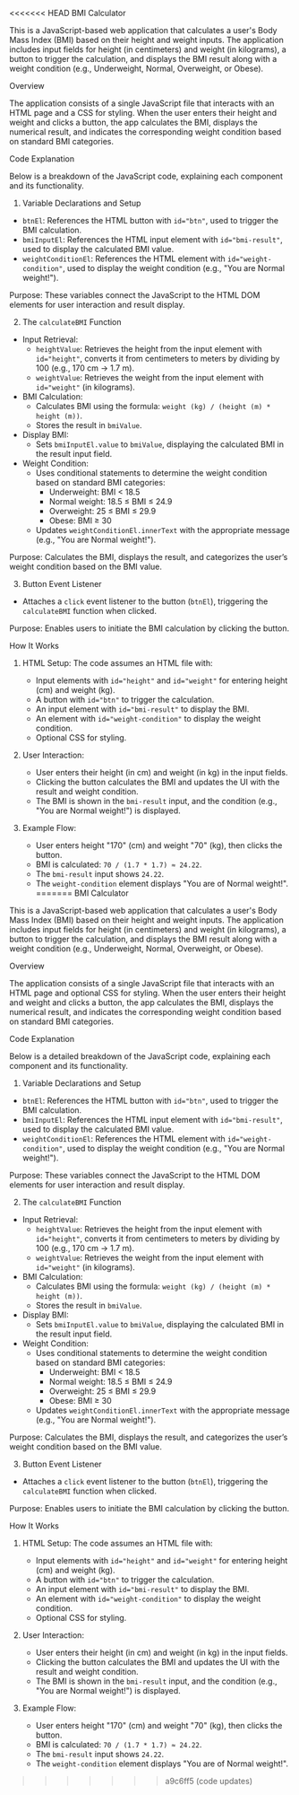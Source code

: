 <<<<<<< HEAD
BMI Calculator

This is a JavaScript-based web application that calculates a user's Body Mass Index (BMI) based on their height and weight inputs. The application includes input fields for height (in centimeters) and weight (in kilograms), a button to trigger the calculation, and displays the BMI result along with a weight condition (e.g., Underweight, Normal, Overweight, or Obese).

Overview

The application consists of a single JavaScript file that interacts with an HTML page and a CSS for styling. When the user enters their height and weight and clicks a button, the app calculates the BMI, displays the numerical result, and indicates the corresponding weight condition based on standard BMI categories.

Code Explanation

Below is a breakdown of the JavaScript code, explaining each component and its functionality.

1. Variable Declarations and Setup

- `btnEl`: References the HTML button with `id="btn"`, used to trigger the BMI calculation.
- `bmiInputEl`: References the HTML input element with `id="bmi-result"`, used to display the calculated BMI value.
- `weightConditionEl`: References the HTML element with `id="weight-condition"`, used to display the weight condition (e.g., "You are Normal weight!").

Purpose: These variables connect the JavaScript to the HTML DOM elements for user interaction and result display.

2. The `calculateBMI` Function

- Input Retrieval:
  - `heightValue`: Retrieves the height from the input element with `id="height"`, converts it from centimeters to meters by dividing by 100 (e.g., 170 cm → 1.7 m).
  - `weightValue`: Retrieves the weight from the input element with `id="weight"` (in kilograms).
- BMI Calculation:
  - Calculates BMI using the formula: `weight (kg) / (height (m) * height (m))`.
  - Stores the result in `bmiValue`.
- Display BMI:
  - Sets `bmiInputEl.value` to `bmiValue`, displaying the calculated BMI in the result input field.
- Weight Condition:
  - Uses conditional statements to determine the weight condition based on standard BMI categories:
    - Underweight: BMI < 18.5
    - Normal weight: 18.5 ≤ BMI ≤ 24.9
    - Overweight: 25 ≤ BMI ≤ 29.9
    - Obese: BMI ≥ 30
  - Updates `weightConditionEl.innerText` with the appropriate message (e.g., "You are Normal weight!").

Purpose: Calculates the BMI, displays the result, and categorizes the user’s weight condition based on the BMI value.

3. Button Event Listener

- Attaches a `click` event listener to the button (`btnEl`), triggering the `calculateBMI` function when clicked.

Purpose: Enables users to initiate the BMI calculation by clicking the button.

How It Works

1. HTML Setup: The code assumes an HTML file with:
   - Input elements with `id="height"` and `id="weight"` for entering height (cm) and weight (kg).
   - A button with `id="btn"` to trigger the calculation.
   - An input element with `id="bmi-result"` to display the BMI.
   - An element with `id="weight-condition"` to display the weight condition.
   - Optional CSS for styling.

2. User Interaction:
   - User enters their height (in cm) and weight (in kg) in the input fields.
   - Clicking the button calculates the BMI and updates the UI with the result and weight condition.
   - The BMI is shown in the `bmi-result` input, and the condition (e.g., "You are Normal weight!") is displayed.

3. Example Flow:
   - User enters height "170" (cm) and weight "70" (kg), then clicks the button.
   - BMI is calculated: `70 / (1.7 * 1.7) ≈ 24.22`.
   - The `bmi-result` input shows `24.22`.
   - The `weight-condition` element displays "You are of Normal weight!".
=======
BMI Calculator

This is a JavaScript-based web application that calculates a user's Body Mass Index (BMI) based on their height and weight inputs. The application includes input fields for height (in centimeters) and weight (in kilograms), a button to trigger the calculation, and displays the BMI result along with a weight condition (e.g., Underweight, Normal, Overweight, or Obese).

Overview

The application consists of a single JavaScript file that interacts with an HTML page and optional CSS for styling. When the user enters their height and weight and clicks a button, the app calculates the BMI, displays the numerical result, and indicates the corresponding weight condition based on standard BMI categories.

Code Explanation

Below is a detailed breakdown of the JavaScript code, explaining each component and its functionality.

1. Variable Declarations and Setup

- `btnEl`: References the HTML button with `id="btn"`, used to trigger the BMI calculation.
- `bmiInputEl`: References the HTML input element with `id="bmi-result"`, used to display the calculated BMI value.
- `weightConditionEl`: References the HTML element with `id="weight-condition"`, used to display the weight condition (e.g., "You are Normal weight!").

Purpose: These variables connect the JavaScript to the HTML DOM elements for user interaction and result display.

2. The `calculateBMI` Function

- Input Retrieval:
  - `heightValue`: Retrieves the height from the input element with `id="height"`, converts it from centimeters to meters by dividing by 100 (e.g., 170 cm → 1.7 m).
  - `weightValue`: Retrieves the weight from the input element with `id="weight"` (in kilograms).
- BMI Calculation:
  - Calculates BMI using the formula: `weight (kg) / (height (m) * height (m))`.
  - Stores the result in `bmiValue`.
- Display BMI:
  - Sets `bmiInputEl.value` to `bmiValue`, displaying the calculated BMI in the result input field.
- Weight Condition:
  - Uses conditional statements to determine the weight condition based on standard BMI categories:
    - Underweight: BMI < 18.5
    - Normal weight: 18.5 ≤ BMI ≤ 24.9
    - Overweight: 25 ≤ BMI ≤ 29.9
    - Obese: BMI ≥ 30
  - Updates `weightConditionEl.innerText` with the appropriate message (e.g., "You are Normal weight!").

Purpose: Calculates the BMI, displays the result, and categorizes the user’s weight condition based on the BMI value.

3. Button Event Listener

- Attaches a `click` event listener to the button (`btnEl`), triggering the `calculateBMI` function when clicked.

Purpose: Enables users to initiate the BMI calculation by clicking the button.

How It Works

1. HTML Setup: The code assumes an HTML file with:
   - Input elements with `id="height"` and `id="weight"` for entering height (cm) and weight (kg).
   - A button with `id="btn"` to trigger the calculation.
   - An input element with `id="bmi-result"` to display the BMI.
   - An element with `id="weight-condition"` to display the weight condition.
   - Optional CSS for styling.

2. User Interaction:
   - User enters their height (in cm) and weight (in kg) in the input fields.
   - Clicking the button calculates the BMI and updates the UI with the result and weight condition.
   - The BMI is shown in the `bmi-result` input, and the condition (e.g., "You are Normal weight!") is displayed.

3. Example Flow:
   - User enters height "170" (cm) and weight "70" (kg), then clicks the button.
   - BMI is calculated: `70 / (1.7 * 1.7) ≈ 24.22`.
   - The `bmi-result` input shows `24.22`.
   - The `weight-condition` element displays "You are of Normal weight!".
>>>>>>> a9c6ff5 (code updates)
